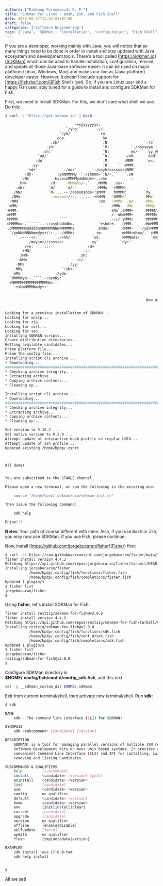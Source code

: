 ```yaml
---
authors: ["Bambang Purnomosidi D. P."]
title: "SDKMan for Linux - Bash, Zsh, and Fish Shell"
date: 2023-06-27T12:02:01+07:00
draft: false
categories: ['Software Engineering']
tags: ['Java', 'SDKMan', "Installation", "Configuration", "Fish Shell"]
---
```


If you are a developer, working mainly with Java, you will notice that so many things need to be done in order to install and stay updated with Java ecosystem and development tools. There's a tool called [https://sdkman.io](SDKMan) which can be used to handle installation, configuration, remove, and update all those Java-base software easier. It can be used on major platform (Linux, Windows, Mac) and makes our live as (Java platform) developer easier. However, it doesn't include support for [https://fishshell.com/](Fish Shell) (yet). So, if you are Linux user and a happy Fish user, stay tuned for a guide to install and configure SDKMan for Fish.

First, we need to install SDKMan. For this, we don't care what shell we use. Do this:

```bash
$ curl -s "https://get.sdkman.io" | bash

                                -+syyyyyyys:
                            `/yho:`       -yd.
                         `/yh/`             +m.
                       .oho.                 hy                          .`
                     .sh/`                   :N`                `-/o`  `+dyyo:.
                   .yh:`                     `M-          `-/osysoym  :hs` `-+sys:      hhyssssssssy+
                 .sh:`                       `N:          ms/-``  yy.yh-      -hy.    `.N-````````+N.
               `od/`                         `N-       -/oM-      ddd+`     `sd:     hNNm        -N:
              :do`                           .M.       dMMM-     `ms.      /d+`     `NMMs       `do
            .yy-                             :N`    ```mMMM.      -      -hy.       /MMM:       yh
          `+d+`           `:/oo/`       `-/osyh/ossssssdNMM`           .sh:         yMMN`      /m.
         -dh-           :ymNMMMMy  `-/shmNm-`:N/-.``   `.sN            /N-         `NMMy      .m/
       `oNs`          -hysosmMMMMydmNmds+-.:ohm           :             sd`        :MMM/      yy
      .hN+           /d:    -MMMmhs/-.`   .MMMh   .ss+-                 `yy`       sMMN`     :N.
     :mN/           `N/     `o/-`         :MMMo   +MMMN-         .`      `ds       mMMh      do
    /NN/            `N+....--:/+oooosooo+:sMMM:   hMMMM:        `my       .m+     -MMM+     :N.
   /NMo              -+ooooo+/:-....`...:+hNMN.  `NMMMd`        .MM/       -m:    oMMN.     hs
  -NMd`                                    :mm   -MMMm- .s/     -MMm.       /m-   mMMd     -N.
 `mMM/                                      .-   /MMh. -dMo     -MMMy        od. .MMMs..---yh
 +MMM.                                           sNo`.sNMM+     :MMMM/        sh`+MMMNmNm+++-
 mMMM-                                           /--ohmMMM+     :MMMMm.       `hyymmmdddo
 MMMMh.                  ````                  `-+yy/`yMMM/     :MMMMMy       -sm:.``..-:-.`
 dMMMMmo-.``````..-:/osyhddddho.           `+shdh+.   hMMM:     :MmMMMM/   ./yy/` `:sys+/+sh/
 .dMMMMMMmdddddmmNMMMNNNNNMMMMMs           sNdo-      dMMM-  `-/yd/MMMMm-:sy+.   :hs-      /N`
  `/ymNNNNNNNmmdys+/::----/dMMm:          +m-         mMMM+ohmo/.` sMMMMdo-    .om:       `sh
     `.-----+/.`       `.-+hh/`         `od.          NMMNmds/     `mmy:`     +mMy      `:yy.
           /moyso+//+ossso:.           .yy`          `dy+:`         ..       :MMMN+---/oys:
         /+m:  `.-:::-`               /d+                                    +MMMMMMMNh:`
        +MN/                        -yh.                                     `+hddhy+.
       /MM+                       .sh:
      :NMo                      -sh/
     -NMs                    `/yy:
    .NMy                  `:sh+.
   `mMm`               ./yds-
  `dMMMmyo:-.````.-:oymNy:`
  +NMMMMMMMMMMMMMMMMms:`
    -+shmNMMMNmdy+:`


                                                                 Now attempting installation...


Looking for a previous installation of SDKMAN...
Looking for unzip...
Looking for zip...
Looking for curl...
Looking for sed...
Installing SDKMAN scripts...
Create distribution directories...
Getting available candidates...
Prime platform file...
Prime the config file...
Installing script cli archive...
* Downloading...
######################################################################## 100.0%
* Checking archive integrity...
* Extracting archive...
* Copying archive contents...
* Cleaning up...

Installing script cli archive...
* Downloading...
######################################################################## 100.0%
* Checking archive integrity...
* Extracting archive...
* Copying archive contents...
* Cleaning up...

Set version to 5.18.2 ...
Set native version to 0.2.9 ...
Attempt update of interactive bash profile on regular UNIX...
Attempt update of zsh profile...
Updated existing /home/bpdp/.zshrc



All done!


You are subscribed to the STABLE channel.

Please open a new terminal, or run the following in the existing one:

    source "/home/bpdp/.sdkman/bin/sdkman-init.sh"

Then issue the following command:

    sdk help

Enjoy!!!
```

**Notes**: Your path of course different with mine. Also, if you use Bash or Zsh, you may now use SDKMan. If you use Fish, please continue.

Now, install [https://github.com/jorgebucaran/fisher](Fisher) first:

```bash
$ curl -sL https://raw.githubusercontent.com/jorgebucaran/fisher/main/functions/fisher.fish | source && fisher install jorgebucaran/fisher
fisher install version 4.4.3
Fetching https://api.github.com/repos/jorgebucaran/fisher/tarball/HEAD
Installing jorgebucaran/fisher
           /home/bpdp/.config/fish/functions/fisher.fish
           /home/bpdp/.config/fish/completions/fisher.fish
Updated 1 plugin/s
$ fisher list
jorgebucaran/fisher
$
```

Using **fisher**, let's install SDKMan for Fish:

```bash
fisher install reitzig/sdkman-for-fish@v2.0.0
fisher install version 4.4.3
Fetching https://api.github.com/repos/reitzig/sdkman-for-fish/tarball/v2.0.0
Installing reitzig/sdkman-for-fish@v2.0.0
           /home/bpdp/.config/fish/functions/sdk.fish
           /home/bpdp/.config/fish/conf.d/sdk.fish
           /home/bpdp/.config/fish/completions/sdk.fish
Updated 1 plugin/s
$ fisher list
jorgebucaran/fisher
reitzig/sdkman-for-fish@v2.0.0
$ 
```

Configure SDKMan directory in **$HOME/.config/fish/conf.d/config_sdk.fish**, add this text:

```bash
set -g __sdkman_custom_dir $HOME/.sdkman
```

Exit from current terminal/shell, then activate new terminal/shell. Run **sdk**:

```bash
$ sdk

NAME
    sdk - The command line interface (CLI) for SDKMAN!

SYNOPSIS
    sdk <subcommand> [candidate] [version]

DESCRIPTION
    SDKMAN! is a tool for managing parallel versions of multiple JVM related
    Software Development Kits on most Unix based systems. It provides a
    convenient Command Line Interface (CLI) and API for installing, switching,
    removing and listing Candidates.

SUBCOMMANDS & QUALIFIERS
    help         [subcommand]
    install      <candidate> [version] [path]
    uninstall    <candidate> <version>
    list         [candidate]
    use          <candidate> <version>
    config       no qualifier
    default      <candidate> [version]
    home         <candidate> <version>
    env          [init|install|clear]
    current      [candidate]
    upgrade      [candidate]
    version      no qualifier
    offline      [enable|disable]
    selfupdate   [force]
    update       no qualifier
    flush        [tmp|metadata|version]

EXAMPLES
    sdk install java 17.0.0-tem
    sdk help install


$
```

All are set! 
